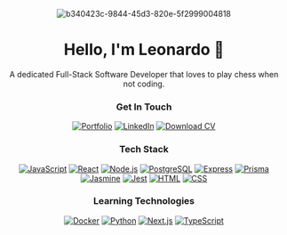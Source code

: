 <div align="center">

![b340423c-9844-45d3-820e-5f2999004818](https://github.com/user-attachments/assets/46ace7cd-8776-43f5-9aeb-9b66b98d198c)

# Hello, I'm Leonardo 🖖

A dedicated Full-Stack Software Developer that loves to play chess when not coding.

### Get In Touch

[![Portfolio][Portfolio]][Portfolio-url]
[![LinkedIn][LinkedIn]][LinkedIn-url]
[![Download CV][CV]][CV-url]

### Tech Stack
[![JavaScript][JavaScript]][JavaScript-url]
[![React][React]][React-url]
[![Node.js][Nodejs]][Nodejs-url]
[![PostgreSQL][PostgreSQL]][PostgreSQL-url]
[![Express][Express]][Express-url]
[![Prisma][Prisma]][Prisma-url]
[![Jasmine][Jasmine]][Jasmine-url]
[![Jest][Jest]][Jest-url]
[![HTML][HTML]][HTML-url]
[![CSS][CSS]][CSS-url]

### Learning Technologies
[![Docker][Docker]][Docker-url]
[![Python][Python]][Python-url]
[![Next.js][Nextjs]][Nextjs-url]
[![TypeScript][TypeScript]][TypeScript-url]

</div>

[Portfolio]: https://img.shields.io/badge/Portfolio-000000?style=for-the-badge&logo=vercel&logoColor=white
[Portfolio-url]: https://leonardolodi.vercel.app/
[LinkedIn]: https://img.shields.io/badge/LinkedIn-0A66C2?style=for-the-badge&logo=linkedin&logoColor=white
[LinkedIn-url]: https://www.linkedin.com/in/leonardo-saraceli-almeida-lodi/
[CV]: https://img.shields.io/badge/Download%20CV-4A90E2?style=for-the-badge&logo=google-drive&logoColor=white
[CV-url]: https://leonardolodi.vercel.app/assets/LeonardoLodi_CV-CN9cJnPx.pdf
[JavaScript]: https://img.shields.io/badge/JavaScript-F7DF1E?style=for-the-badge&logo=javascript&logoColor=black
[JavaScript-url]: https://www.javascript.com
[React]: https://img.shields.io/badge/React-61DAFB?style=for-the-badge&logo=react&logoColor=black
[React-url]: https://reactjs.org
[Nodejs]: https://img.shields.io/badge/Node.js-339933?style=for-the-badge&logo=nodedotjs&logoColor=white
[Nodejs-url]: https://nodejs.org
[PostgreSQL]: https://img.shields.io/badge/PostgreSQL-336791?style=for-the-badge&logo=postgresql&logoColor=white
[PostgreSQL-url]: https://www.postgresql.org
[Express]: https://img.shields.io/badge/Express-000000?style=for-the-badge&logo=express&logoColor=white
[Express-url]: https://expressjs.com
[Prisma]: https://img.shields.io/badge/Prisma-2D3748?style=for-the-badge&logo=prisma&logoColor=white
[Prisma-url]: https://www.prisma.io
[Jasmine]: https://img.shields.io/badge/Jasmine-8A4182?style=for-the-badge&logo=jasmine&logoColor=white
[Jasmine-url]: https://jasmine.github.io
[Jest]: https://img.shields.io/badge/Jest-C21325?style=for-the-badge&logo=jest&logoColor=white
[Jest-url]: https://jestjs.io
[HTML]: https://img.shields.io/badge/HTML5-E34F26?style=for-the-badge&logo=html5&logoColor=white
[HTML-url]: https://developer.mozilla.org/en-US/docs/Web/HTML
[CSS]: https://img.shields.io/badge/CSS3-1572B6?style=for-the-badge&logo=css3&logoColor=white
[CSS-url]: https://developer.mozilla.org/en-US/docs/Web/CSS
[Docker]: https://img.shields.io/badge/Docker-2496ED?style=for-the-badge&logo=docker&logoColor=white
[Docker-url]: https://www.docker.com
[Python]: https://img.shields.io/badge/Python-3776AB?style=for-the-badge&logo=python&logoColor=white
[Python-url]: https://www.python.org
[Nextjs]: https://img.shields.io/badge/Next.js-000000?style=for-the-badge&logo=nextdotjs&logoColor=white
[Nextjs-url]: https://nextjs.org
[TypeScript]: https://img.shields.io/badge/TypeScript-007ACC?style=for-the-badge&logo=typescript&logoColor=white
[TypeScript-url]: https://www.typescriptlang.org
